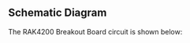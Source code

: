 ## Schematic Diagram

The RAK4200 Breakout Board circuit is shown below:

<rk-img
  src="/assets/images/datasheet/rak4200-breakout-module/rak4200-breakout-module-schematic.png"
  width="100%"
  figure-number="1"
  caption="RAK4200 Breakout Module Schematic"
/>


